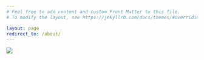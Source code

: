 ```yaml
---
# Feel free to add content and custom Front Matter to this file.
# To modify the layout, see https://jekyllrb.com/docs/themes/#overriding-theme-defaults

layout: page
redirect_to: /about/
---
```


<a href="https://buytickets.at/unrealcitymusicfestival1/1458136" alt="Link to buy tickets for Unreal City Music Festival">
    <img id="fest_poster" src="{{ '/assets/img/poster.jpg' | relative_url }}">
</a>